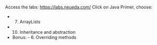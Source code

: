 Access the labs: https://labs.neueda.com/
Click on Java Primer, choose:
- 7. ArrayLists
- 10. Inheritance and abstraction
- Bonus: - 6. Overriding methods
